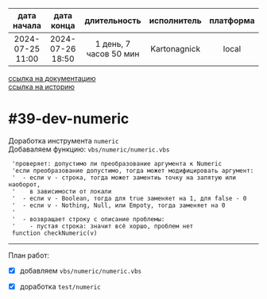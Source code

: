 |   дата начала    |    дата конца    |      длительность      | исполнитель  | платформа |
|:----------------:|:----------------:|:----------------------:|:------------:|:---------:|
| 2024-07-25 11:00 | 2024-07-26 18:50 | 1 день, 7 часов 50 мин | Kartonagnick |   local   |

[ссылка на документацию](../docs.md)  
[ссылка на историю](../history.md#-v039-dev)  

#39-dev-numeric
===============
Доработка инструмента `numeric`  
Добаваляем функцию:  `vbs/numeric/numeric.vbs`  

```vbs
 'проверяет: допустимо ли преобразование аргумента к Numeric
 'если преобразование допустимо, тогда может модифицировать аргумент:
 '  - если v - строка, тогда может заментиь точку на запятую или наоборот,
 '    в зависимости от локали
 '  - если v - Boolean, тогда для true заменяет на 1, для false - 0
 '  - если v - Nothing, Null, или Empoty, тогда заменяет на 0
 '
 '  - возвращает строку с описание проблемы:
 '    - пустая строка: значит всё хоршо, проблем нет
 function checkNumeric(v)
```

--------------------------------------------------------------------------------

План работ:  
  - [x] добавляем `vbs/numeric/numeric.vbs`  
  - [x] доработка `test/numeric`  

